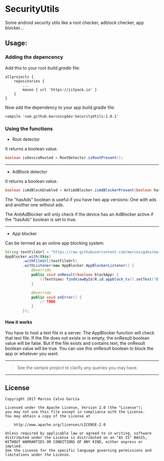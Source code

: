 # SecurityUtils
Some android security utils like a root checker, adblock checker, app blocker...

## Usage:

### Adding the depencency

Add this to your root *build.gradle* file:

```
allprojects {
    repositories {
        ...
        maven { url 'https://jitpack.io' }
    }
}
```

Now add the dependency to your app build.gradle file:

```
compile 'com.github.marcoscgdev:SecurityUtils:1.0.1'
```

### Using the functions

 - Root detector
 
 It returns a boolean value.
 
 ```java
 boolean isDeviceRooted = RootDetector.isRootPresent();
 ```
 
 ---
 
 - AdBlock detector
 
 It returns a boolean value.
 
 ```java
 boolean isAdBlockEnabled = AntiAdBlocker.isAdBlockerPresent(boolean hasAds);
 ```
 
 The "hasAds" boolean is useful if you have two app versions: One with ads and another one without ads.
 
 The AntiAdBlocker will only check if the device has an AdBlocker active if the "hasAds" boolean is set to true.
 
 ---
 
  - App blocker
  
Can be termed as an online app blocking system.

```java
String textFileUrl = "https://raw.githubusercontent.com/marcoscgdev/marcoscgdev.github.io/master/assets/sc_block.txt";
AppBlocker.with(this)
        .withFileUrl(textFileUrl)
        .withListener(new AppBlocker.AppBlockerListener() {
            @Override
            public void onResult(boolean blockApp) {
                ((TextView) findViewById(R.id.appblock_tv)).setText("Block app: " + blockApp);
            }

            @Override
            public void onError() {
                // TODO
            }
        });
```

#### How it works

You have to host a text file in a server. The AppBlocker function will check that text file. If the file does not exists or is empty, the onResult boolean value will be false. But if the file exists and contains text, the onResult boolean value will be true. You can use this onResult boolean to block the app or whatever you want.

---
>See the *sample project* to clarify any queries you may have.

---

## License

```
Copyright 2017 Marcos Calvo García

Licensed under the Apache License, Version 2.0 (the "License");
you may not use this file except in compliance with the License.
You may obtain a copy of the License at

    http://www.apache.org/licenses/LICENSE-2.0

Unless required by applicable law or agreed to in writing, software
distributed under the License is distributed on an "AS IS" BASIS,
WITHOUT WARRANTIES OR CONDITIONS OF ANY KIND, either express or implied.
See the License for the specific language governing permissions and
limitations under the License.
```
